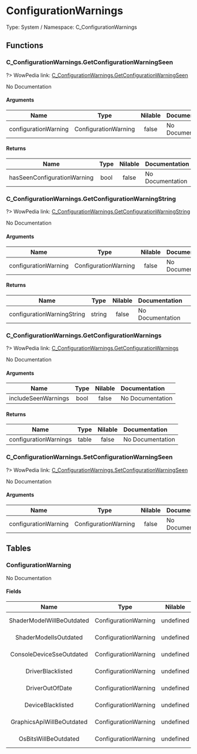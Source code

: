 # ConfigurationWarnings

Type: System / Namespace: C_ConfigurationWarnings

## Functions

### C_ConfigurationWarnings.GetConfigurationWarningSeen
?> WowPedia link: [C_ConfigurationWarnings.GetConfigurationWarningSeen](https://wow.gamepedia.com/API_C_ConfigurationWarnings.GetConfigurationWarningSeen)

No Documentation

#### Arguments
|Name|Type|Nilable|Documentation|
|:---:|:---:|:---:|:---|
|configurationWarning|ConfigurationWarning|false|No Documentation|
#### Returns
|Name|Type|Nilable|Documentation|
|:---:|:---:|:---:|:---|
|hasSeenConfigurationWarning|bool|false|No Documentation|
### C_ConfigurationWarnings.GetConfigurationWarningString
?> WowPedia link: [C_ConfigurationWarnings.GetConfigurationWarningString](https://wow.gamepedia.com/API_C_ConfigurationWarnings.GetConfigurationWarningString)

No Documentation

#### Arguments
|Name|Type|Nilable|Documentation|
|:---:|:---:|:---:|:---|
|configurationWarning|ConfigurationWarning|false|No Documentation|
#### Returns
|Name|Type|Nilable|Documentation|
|:---:|:---:|:---:|:---|
|configurationWarningString|string|false|No Documentation|
### C_ConfigurationWarnings.GetConfigurationWarnings
?> WowPedia link: [C_ConfigurationWarnings.GetConfigurationWarnings](https://wow.gamepedia.com/API_C_ConfigurationWarnings.GetConfigurationWarnings)

No Documentation

#### Arguments
|Name|Type|Nilable|Documentation|
|:---:|:---:|:---:|:---|
|includeSeenWarnings|bool|false|No Documentation|
#### Returns
|Name|Type|Nilable|Documentation|
|:---:|:---:|:---:|:---|
|configurationWarnings|table|false|No Documentation|
### C_ConfigurationWarnings.SetConfigurationWarningSeen
?> WowPedia link: [C_ConfigurationWarnings.SetConfigurationWarningSeen](https://wow.gamepedia.com/API_C_ConfigurationWarnings.SetConfigurationWarningSeen)

No Documentation

#### Arguments
|Name|Type|Nilable|Documentation|
|:---:|:---:|:---:|:---|
|configurationWarning|ConfigurationWarning|false|No Documentation|
## Tables

### ConfigurationWarning

No Documentation

#### Fields
|Name|Type|Nilable|Documentation|
|:---:|:---:|:---:|:---|
|ShaderModelWillBeOutdated|ConfigurationWarning|undefined|No Documentation|
|ShaderModelIsOutdated|ConfigurationWarning|undefined|No Documentation|
|ConsoleDeviceSseOutdated|ConfigurationWarning|undefined|No Documentation|
|DriverBlacklisted|ConfigurationWarning|undefined|No Documentation|
|DriverOutOfDate|ConfigurationWarning|undefined|No Documentation|
|DeviceBlacklisted|ConfigurationWarning|undefined|No Documentation|
|GraphicsApiWillBeOutdated|ConfigurationWarning|undefined|No Documentation|
|OsBitsWillBeOutdated|ConfigurationWarning|undefined|No Documentation|